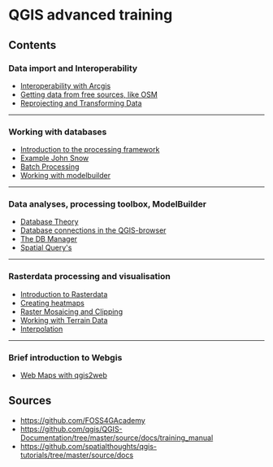 QGIS advanced training
====

Contents
-----

### Data import and Interoperability 
* [Interoperability with Arcgis](task/interop_arcgis.md)
* [Getting data from free sources,  like OSM](task/preparing_data.md)
* [Reprojecting and Transforming Data](task/reproject_transform.md)
- - - -
### Working with databases 
* [Introduction to the processing framework](task/intro_processing.md)
* [Example John Snow](task/john_snow.md)
* [Batch Processing](task/batch_processing.md)
* [Working with modelbuilder](task/processing_graphical_modeler.md)
- - - -
### Data analyses, processing toolbox, ModelBuilder
* [Database Theory](task/RDBMS.md)
* [Database connections in the QGIS-browser](task/db_browser.md)
* [The DB Manager](task/db_manager.md)
* [Spatial Query's](task/spatial_queries.md)
- - - -
###  Rasterdata processing and visualisation
* [Introduction to Rasterdata](task/intro_raster.md)
* [Creating heatmaps](task/creating_heatmaps.md)
* [Raster Mosaicing and Clipping](task/raster_mosaicing_and_clipping.md)
* [Working with Terrain Data](task/working_with_terrain.md)
* [Interpolation](task/interpolation_cross.md)
- - - -
###  Brief introduction to Webgis
* [Web Maps with qgis2web](task/webmaps_with_qgis2web.md)

Sources
-----
- https://github.com/FOSS4GAcademy
- https://github.com/qgis/QGIS-Documentation/tree/master/source/docs/training_manual 
- https://github.com/spatialthoughts/qgis-tutorials/tree/master/source/docs 


